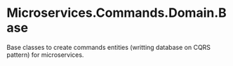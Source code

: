 # Microservices.Commands.Domain.Base
Base classes to create commands entities (writting database on CQRS pattern) for microservices.
